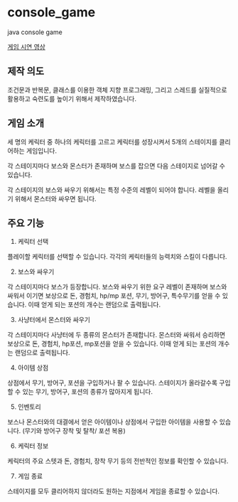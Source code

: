 # console_game
java console game

[게임 시연 영상](https://www.youtube.com/watch?v=-J0X0Fi-zgE)

## 제작 의도

조건문과 반복문, 클래스를 이용한 객체 지향 프로그래밍, 그리고 스레드를 실질적으로 활용하고 숙련도를 높이기 위해서 제작하였습니다. 

## 게임 소개

세 명의 케릭터 중 하나의 케릭터를 고르고 케릭터를 성장시켜서 5개의 스테이지를 클리어하는 게임입니다.


각 스테이지마다 보스와 몬스터가 존재하며 보스를 잡으면 다음 스테이지로 넘어갈 수 있습니다.


각 스테이지의 보스와 싸우기 위해서는 특정 수준의 레벨이 되어야 합니다. 레벨을 올리기 위해서 몬스터와 싸우면 됩니다.
 
## 주요 기능

1. 케릭터 선택
  
  플레이할 케릭터를 선택할 수 있습니다. 각각의 케릭터들의 능력치와 스킬이 다릅니다.
    
2. 보스와 싸우기
  
  각 스테이지마다 보스가 등장합니다. 보스와 싸우기 위한 요구 레벨이 존재하며 보스와 싸워서 이기면 보상으로 돈, 경험치, hp/mp 포션, 무기, 방어구, 특수무기를 얻을 수 있습니다. 이때 얻게 되는 포션의 개수는 랜덤으로 출력됩니다.
    
3. 사냥터에서 몬스터와 싸우기
  
  각 스테이지마다 사냥터에 두 종류의 몬스터가 존재합니다. 몬스터와 싸워서 승리하면 보상으로 돈, 경험치, hp포션, mp포션을 얻을 수 있습니다. 이때 얻게 되는 포션의 개수는 랜덤으로 출력됩니다.
    
4. 아이템 상점
  
  상점에서 무기, 방어구, 포션을 구입하거나 팔 수 있습니다. 스테이지가 올라갈수록 구입할 수 있는 무기, 방어구, 포션의 종류가 많아지게 됩니다.
    
5. 인벤토리
  
  보스나 몬스터와의 대결에서 얻은 아이템이나 상점에서 구입한 아이템을 사용할 수 있습니다. (무기와 방어구 장착 및 탈착/ 포션 복용) 
    
6. 케릭터 정보
  
  케릭터의 주요 스텟과 돈, 경험치, 장착 무기 등의 전반적인 정보를 확인할 수 있습니다.  
    
7. 게임 종료
  
  스테이지를 모두 클리어하지 않더라도 원하는 지점에서 게임을 종료할 수 있습니다. 


 
